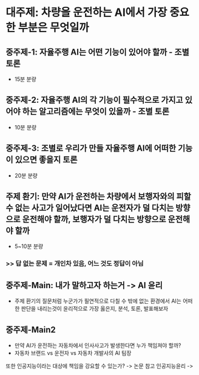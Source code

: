 # 대주제: 차량을 운전하는 AI에서 가장 중요한 부분은 무엇일까
## 중주제-1: 자율주행 AI는 어떤 기능이 있어야 할까 - 조별 토론
- 15분 분량
## 중주제-2: 자율주행 AI의 각 기능이 필수적으로 가지고 있어야 하는 알고리즘에는 무엇이 있을까 - 조별 토론
- 10분 분량
## 중주제-3: 조별로 우리가 만들 자율주행 AI에 어떠한 기능이 있으면 좋을지 토론
- 20분 분량
## 주제 환기: 만약 AI가 운전하는 차량에서 보행자와의 피할수 없는 사고가 일어났다면 AI는 운전자가 덜 다치는 방향으로 운전해야 할까, 보행자가 덜 다치는 방향으로 운전해야 할까
- 5~10분 분량
### >> 답 없는 문제 = 개인차 있음, 어느 것도 정답이 아님

## 중주제-Main: 내가 말하고자 하는거 -> AI 윤리
- 주제 환기의 질문처럼 누군가가 필연적으로 다칠 수 밖에 없는 환경에서 AI는 어떠한 판단을 내리는것이 윤리적으로 가장 옳은지, 분석, 토론, 발표해보자
## 중주제-Main2
- 만약 AI가 운전하는 자동차에서 인사사고가 발생한다면 누가 책임져야 할까?
- 자동차 브랜드 vs 운전자 vs 자동차 개발사의 AI 팀장

또한 인공지능이라는 대상에 책임을 강요할 수 있는가? -> 논문 참고
인공지능윤리 ->